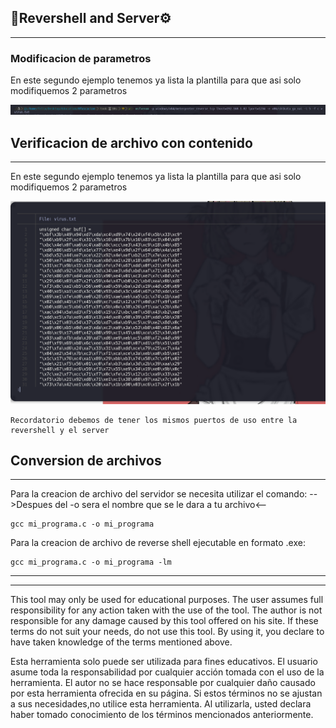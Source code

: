 ## :shell:Revershell and Server:gear:

---
### Modificacion de parametros
 En este segundo ejemplo tenemos ya lista la plantilla para que asi solo modifiquemos 2 parametros 

![Imagen de ejemplo](https://github.com/felixlestaal1/reverseshell/blob/main/img/img1.png)



## Verificacion de archivo con contenido
---
 En este segundo ejemplo tenemos ya lista la plantilla para que asi solo modifiquemos 2 parametros 

![Segunda imagen de ejemplo](https://github.com/felixlestaal1/reverseshell/blob/main/img/img2.png)

    Recordatorio debemos de tener los mismos puertos de uso entre la revershell y el server 

## Conversion de archivos
---
Para la creacion de archivo del servidor se necesita utilizar el comando: 
        -->Despues del -o sera el nombre que se le dara a tu archivo<--
        
    gcc mi_programa.c -o mi_programa
Para la creacion de archivo de reverse shell ejecutable en formato .exe: 

    gcc mi_programa.c -o mi_programa -lm 

    
---
---
This tool may only be used for educational purposes. The user assumes full responsibility for any action taken with the use of the tool. The author is not responsible for any damage caused by this tool offered on his site. If these terms do not suit your needs, do not use this tool. By using it, you declare to have taken knowledge of the terms mentioned above.

Esta herramienta solo puede ser utilizada para fines educativos. El usuario asume toda la responsabilidad por cualquier acción tomada con el uso de la herramienta. El autor no se hace responsable por cualquier daño causado por esta herramienta ofrecida en su página. Si estos términos no se ajustan a sus necesidades,no utilice esta herramienta. Al utilizarla, usted declara haber tomado conocimiento de los términos mencionados anteriormente.